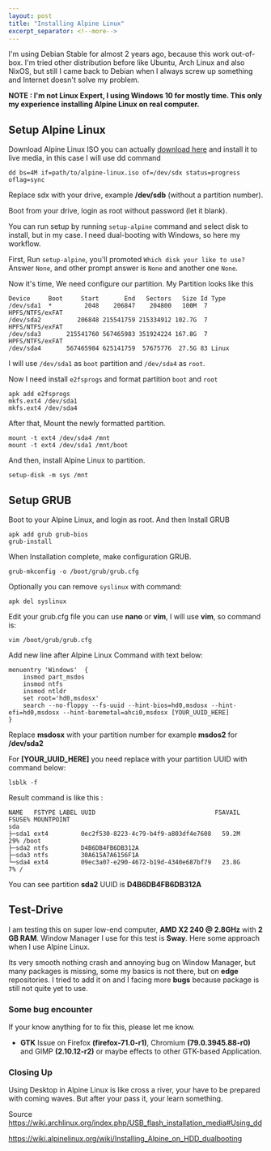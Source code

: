 ```yaml
---
layout: post
title: "Installing Alpine Linux"
excerpt_separator: <!--more-->
---
```


I'm using Debian Stable for almost 2 years ago, because this work out-of-box. I'm tried other distribution before like Ubuntu, Arch Linux and also NixOS, but still I came back to Debian when I always screw up something and Internet doesn't solve my problem.

<!--more-->

**NOTE : I'm not Linux Expert, I using Windows 10 for mostly time. This only my experience installing Alpine Linux on real computer.**

## Setup Alpine Linux
Download Alpine Linux ISO you can actually [download here](https://alpinelinux.org/downloads/) and install it to live media, in this case I will use dd command

```dd bs=4M if=path/to/alpine-linux.iso of=/dev/sdx status=progress oflag=sync```

Replace sdx with your drive, example **/dev/sdb** (without a partition number).

Boot from your drive, login as root without password (let it blank).

You can run setup by running `setup-alpine` command and select disk to install, but in my case. I need dual-booting with Windows, so here my workflow.

First, Run `setup-alpine`, you'll promoted `Which disk your like to use?` Answer `None`, and other prompt answer is `None` and another one `None`.

Now it's time, We need configure our partition. My Partition looks like this
```
Device     Boot     Start       End   Sectors   Size Id Type
/dev/sda1  *         2048    206847    204800   100M  7 HPFS/NTFS/exFAT
/dev/sda2          206848 215541759 215334912 102.7G  7 HPFS/NTFS/exFAT
/dev/sda3       215541760 567465983 351924224 167.8G  7 HPFS/NTFS/exFAT
/dev/sda4       567465984 625141759  57675776  27.5G 83 Linux
```

I will use `/dev/sda1` as `boot` partition and `/dev/sda4` as `root`.

Now I need install `e2fsprogs` and format partition `boot` and `root`

```
apk add e2fsprogs
mkfs.ext4 /dev/sda1
mkfs.ext4 /dev/sda4
```

After that, Mount the newly formatted partition.

```
mount -t ext4 /dev/sda4 /mnt
mount -t ext4 /dev/sda1 /mnt/boot
```

And then, install Alpine Linux to partition.

```setup-disk -m sys /mnt```

## Setup GRUB

Boot to your Alpine Linux, and login as root. And then Install GRUB

```
apk add grub grub-bios
grub-install
```

When Installation complete, make configuration GRUB.

```grub-mkconfig -o /boot/grub/grub.cfg```

Optionally you can remove `syslinux` with command:

```apk del syslinux```

Edit your grub.cfg file you can use **nano** or **vim**, I will use **vim**, so command is:

```vim /boot/grub/grub.cfg```

Add new line after Alpine Linux Command with text below:

```
menuentry 'Windows'  {
    insmod part_msdos
    insmod ntfs
    insmod ntldr
    set root='hd0,msdosx'
    search --no-floppy --fs-uuid --hint-bios=hd0,msdosx --hint-efi=hd0,msdosx --hint-baremetal=ahci0,msdosx [YOUR_UUID_HERE]
}
```

Replace **msdosx** with your partition number for example **msdos2** for **/dev/sda2**

For **[YOUR_UUID_HERE]** you need replace with your partition UUID with command below:

```lsblk -f```

Result command is like this :

```
NAME   FSTYPE LABEL UUID                                 FSAVAIL FSUSE% MOUNTPOINT
sda                                                                     
├─sda1 ext4         0ec2f530-8223-4c79-b4f9-a803df4e7608   59.2M    29% /boot
├─sda2 ntfs         D4B6DB4FB6DB312A                                    
├─sda3 ntfs         30A615A7A6156F1A                                    
└─sda4 ext4         09ec3a07-e290-4672-b19d-4340e687bf79   23.8G     7% /

```

You can see partition **sda2** UUID is **D4B6DB4FB6DB312A**

## Test-Drive
I am testing this on super low-end computer, **AMD X2 240 @ 2.8GHz** with **2 GB RAM**. Window Manager I use for this test is **Sway**. Here some approach when I use Alpine Linux.

Its very smooth nothing crash and annoying bug on Window Manager, but many packages is missing, some my basics is not there, but on **edge** repositories. I tried to add it on and I facing more **bugs** because package is still not quite yet to use.

### Some bug encounter
If your know anything for to fix this, please let me know.

- **GTK** Issue on Firefox **(firefox-71.0-r1)**, Chromium **(79.0.3945.88-r0)** and GIMP **(2.10.12-r2)** or maybe effects to other GTK-based Application.


### Closing Up
Using Desktop in Alpine Linux is like cross a river, your have to be prepared with coming waves. But after your pass it, your learn something.

Source
https://wiki.archlinux.org/index.php/USB_flash_installation_media#Using_dd

https://wiki.alpinelinux.org/wiki/Installing_Alpine_on_HDD_dualbooting
